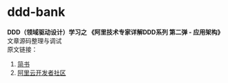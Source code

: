 # ddd-bank
**DDD（领域驱动设计）学习之 《阿里技术专家详解DDD系列 第二弹 - 应用架构》**   
文章源码整理与调试    
原文链接：  
1. [简书](https://zhuanlan.zhihu.com/p/84223605 "阿里技术专家详解DDD系列 第二弹 - 应用架构")  
2. [阿里云开发者社区](https://developer.aliyun.com/article/758292?spm=a2c6h.14164896.0.0.25f049d7HOElJp "阿里技术专家详解DDD系列 第二弹 - 应用架构")